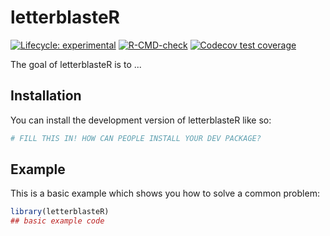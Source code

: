 
# letterblasteR

<!-- badges: start -->
[![Lifecycle: experimental](https://img.shields.io/badge/lifecycle-experimental-orange.svg)](https://lifecycle.r-lib.org/articles/stages.html#experimental)
[![R-CMD-check](https://github.com/LetterblasterPress/letterblasteR/actions/workflows/R-CMD-check.yaml/badge.svg)](https://github.com/LetterblasterPress/letterblasteR/actions/workflows/R-CMD-check.yaml)
[![Codecov test coverage](https://codecov.io/gh/LetterblasterPress/letterblasteR/branch/main/graph/badge.svg)](https://app.codecov.io/gh/LetterblasterPress/letterblasteR?branch=main)
<!-- badges: end -->

The goal of letterblasteR is to ...

## Installation

You can install the development version of letterblasteR like so:

``` r
# FILL THIS IN! HOW CAN PEOPLE INSTALL YOUR DEV PACKAGE?
```

## Example

This is a basic example which shows you how to solve a common problem:

``` r
library(letterblasteR)
## basic example code
```

